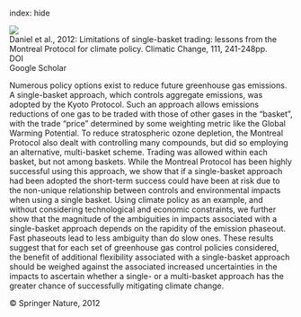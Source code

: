 index: hide

<div class="Citation">
    <div class="Citation-thumb CitationThumb-linked"  data-href="https://doi.org/10.1007/s10584-011-0136-3">
      <img src="https://static.claimspace.cloud/climate-study-static/refs/thumbs/8/Daniel_et_al_2012-thumb.png" />
    </div>

  <div class="Citation-body">
    <div class="Citation-text">Daniel et al., 2012: Limitations of single-basket trading: lessons from the Montreal Protocol for climate policy. <span class="Article-journal">Climatic Change, </span><span class="Article-volume">111, </span>241-248pp.</div>
    <div class="Citation-links">
      <div class="CitationLink" data-href="https://doi.org/10.1007/s10584-011-0136-3">
        <div class="CitationLink-icon CitationLink-Doi"></div>
        <div class="CitationLink-text">DOI</div>
      </div>
      <div class="CitationLink" data-href="https://scholar.google.com/scholar?q=10.1007/s10584-011-0136-3">
        <div class="CitationLink-icon CitationLink-Scholar"></div>
        <div class="CitationLink-text">Google Scholar</div>
      </div>
    </div>
  </div>
</div>

Numerous policy options exist to reduce future greenhouse gas emissions. A single-basket approach, which controls aggregate emissions, was adopted by the Kyoto Protocol. Such an approach allows emissions reductions of one gas to be traded with those of other gases in the “basket”, with the trade “price” determined by some weighting metric like the Global Warming Potential. To reduce stratospheric ozone depletion, the Montreal Protocol also dealt with controlling many compounds, but did so employing an alternative, multi-basket scheme. Trading was allowed within each basket, but not among baskets. While the Montreal Protocol has been highly successful using this approach, we show that if a single-basket approach had been adopted the short-term success could have been at risk due to the non-unique relationship between controls and environmental impacts when using a single basket. Using climate policy as an example, and without considering technological and economic constraints, we further show that the magnitude of the ambiguities in impacts associated with a single-basket approach depends on the rapidity of the emission phaseout. Fast phaseouts lead to less ambiguity than do slow ones. These results suggest that for each set of greenhouse gas control policies considered, the benefit of additional flexibility associated with a single-basket approach should be weighed against the associated increased uncertainties in the impacts to ascertain whether a single- or a multi-basket approach has the greater chance of successfully mitigating climate change.

<div class="Citation-copy">
&copy; Springer Nature, 2012
</div>